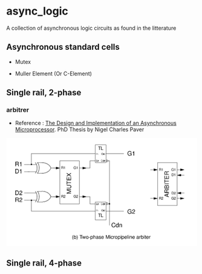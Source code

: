 # async_logic
A collection of asynchronous logic circuits as found in the litterature

## Asynchronous standard cells

+ Mutex

+ Muller Element (Or C-Element)


## Single rail, 2-phase

### arbitrer

+ Reference : [The Design and Implementation of an Asynchronous Microprocessor](http://apt.cs.manchester.ac.uk/publications/thesis/paver94_phd.php). PhD Thesis by Nigel Charles Paver

![Arbitrer](./doc/arbitrer_r1_2ph.png "arbitrer_r1_2ph.v")

## Single rail, 4-phase
